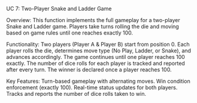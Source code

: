 UC 7: Two-Player Snake and Ladder Game

Overview:
This function implements the full gameplay for a two-player Snake and Ladder game. Players take turns rolling the die and moving based on game rules until one reaches exactly 100.

Functionality:
Two players (Player A & Player B) start from position 0.
Each player rolls the die, determines move type (No Play, Ladder, or Snake), and advances accordingly.
The game continues until one player reaches 100 exactly.
The number of dice rolls for each player is tracked and reported after every turn.
The winner is declared once a player reaches 100.

Key Features:
Turn-based gameplay with alternating moves.
Win condition enforcement (exactly 100).
Real-time status updates for both players.
Tracks and reports the number of dice rolls taken to win.

